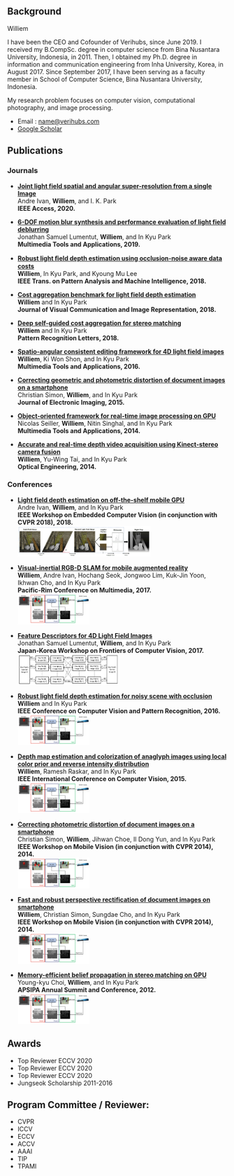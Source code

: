 ## Background

Williem

I have been the CEO and Cofounder of Verihubs, since June 2019.
I received my B.CompSc. degree in computer science from Bina Nusantara University, Indonesia, in 2011. Then, I obtained my Ph.D. degree in information and communication engineering from Inha University, Korea, in August 2017. Since September 2017, I have been serving as a faculty member in School of Computer Science, Bina Nusantara University, Indonesia.

My research problem focuses on computer vision, computational photography, and image processing.

- Email : name@verihubs.com
- [Google Scholar](https://scholar.google.com/citations?user=XS9FjigAAAAJ&hl=en)

## Publications

### Journals
- [<b>Joint light field spatial and angular super-resolution from a single Image</b>](https://ieeexplore.ieee.org/stamp/stamp.jsp?tp=&arnumber=9119124)<br/>
Andre Ivan, <b>Williem</b>, and I. K. Park<br/>
<b>IEEE Access, 2020.</b>

- [<b>6-DOF motion blur synthesis and performance evaluation of light field deblurring</b>](http://image.inha.ac.kr/paper/MTAP2019Jonathan.pdf)<br/>
 Jonathan Samuel Lumentut, <b>Williem</b>, and In Kyu Park<br/>
<b>Multimedia Tools and Applications, 2019.</b>

- [<b>Robust light ﬁeld depth estimation using occlusion-noise aware data costs</b>](http://image.inha.ac.kr/paper/TPAMI2018WIlliem.pdf)<br/>
 <b>Williem</b>, In Kyu Park, and Kyoung Mu Lee<br/>
<b>IEEE Trans. on Pattern Analysis and Machine Intelligence, 2018.</b>

- [<b>Cost aggregation benchmark for light field depth estimation</b>](http://image.inha.ac.kr/paper/JVCI2018Williem.pdf)<br/>
 <b>Williem</b> and In Kyu Park<br/>
<b>Journal of Visual Communication and Image Representation, 2018.</b>

- [<b>Deep self-guided cost aggregation for stereo matching</b>](http://image.inha.ac.kr/paper/PRL2018Williem.pdf)<br/>
 <b>Williem</b> and In Kyu Park<br/>
<b>Pattern Recognition Letters, 2018.</b>

- [<b>Spatio-angular consistent editing framework for 4D light field images</b>](http://image.inha.ac.kr/wp-content/uploads/2017/07/MTAP2016Williem.pdf)<br/>
 <b>Williem</b>, Ki Won Shon, and In Kyu Park<br/>
<b>Multimedia Tools and Applications, 2016.</b>


- [<b>Correcting geometric and photometric distortion of document images on a smartphone</b>](http://image.inha.ac.kr/paper/JEI201501_Simon.pdf)<br/>
 Christian Simon, <b>Williem</b>, and In Kyu Park<br/>
<b>Journal of Electronic Imaging, 2015.</b>

- [<b>Object-oriented framework for real-time image processing on GPU</b>](http://image.inha.ac.kr/paper/MTAP2013Nicolas.pdf)<br/>
 Nicolas Seiller, <b>Williem</b>, Nitin Singhal, and In Kyu Park<br/>
<b>Multimedia Tools and Applications, 2014.</b>

- [<b>Accurate and real-time depth video acquisition using Kinect-stereo camera fusion</b>](http://image.inha.ac.kr/paper/OE201404_Williem.pdf)<br/>
 <b>Williem</b>, Yu-Wing Tai, and In Kyu Park<br/>
<b>Optical Engineering, 2014.</b>


### Conferences
- [<b>Light field depth estimation on off-the-shelf mobile GPU</b>](http://openaccess.thecvf.com/content_cvpr_2018_workshops/papers/w12/Ivan_Light_Field_Depth_CVPR_2018_paper.pdf)<br/>
Andre Ivan, <b>Williem</b>, and In Kyu Park <br/>
<b>IEEE Workshop on Embedded Computer Vision (in conjunction with CVPR 2018), 2018. </b> <br/><img src="https://github.com/williem-ina/williem-ina.github.io/blob/master/images/ivan_cvpr2018.png?raw=true"  height="70px" width="auto" />

- [<b>Visual-inertial RGB-D SLAM for mobile augmented reality</b>](http://image.inha.ac.kr/paper/PCM2017_Williem.pdf)<br/>
<b>Williem</b>, Andre Ivan, Hochang Seok, Jongwoo Lim, Kuk-Jin Yoon, Ikhwan Cho, and In Kyu Park<br/>
<b>Pacific-Rim Conference on Multimedia, 2017.</b> <br/><img src="https://raw.githubusercontent.com/williem-ina/williem-ina.github.io/master/images/williem_pcm2017.png?raw=true"  height="70px" width=auto />

- [<b>Feature Descriptors for 4D Light Field Images</b>](http://image.inha.ac.kr/paper/FCV2017Jonathan.pdf) <br/>
Jonathan Samuel Lumentut, <b>Williem</b>, and In Kyu Park<br/>
<b>Japan-Korea Workshop on Frontiers of Computer Vision, 2017.</b> <br/><img src="https://raw.githubusercontent.com/williem-ina/williem-ina.github.io/master/images/jonathan_fcv2017.png?raw=true"  height="70px" width=auto />

- [<b>Robust light field depth estimation for noisy scene with occlusion</b>](http://image.inha.ac.kr/paper/CVPR2016_Williem.pdf) <br/>
<b>Williem</b> and In Kyu Park<br/>
<b>IEEE Conference on Computer Vision and Pattern Recognition, 2016.</b> <br/><img src="https://raw.githubusercontent.com/williem-ina/williem-ina.github.io/master/images/williem_pcm2017.png?raw=true"  height="70px" width=auto />

- [<b>Depth map estimation and colorization of anaglyph images using local color prior and reverse intensity distribution</b>](http://image.inha.ac.kr/paper/ICCV2015_Williem.pdf) <br/>
<b>Williem</b>, Ramesh Raskar, and In Kyu Park<br/>
<b>IEEE International Conference on Computer Vision, 2015.</b> <br/><img src="https://raw.githubusercontent.com/williem-ina/williem-ina.github.io/master/images/williem_pcm2017.png?raw=true"  height="70px" width=auto />


- [<b>Correcting photometric distortion of document images on a smartphone</b>](http://image.inha.ac.kr/paper/CVPRW_19_final.pdf) <br/>
Christian Simon, <b>Williem</b>, Jihwan Choe, Il Dong Yun, and In Kyu Park<br/>
<b>IEEE Workshop on Mobile Vision (in conjunction with CVPR 2014), 2014.</b> <br/><img src="https://raw.githubusercontent.com/williem-ina/williem-ina.github.io/master/images/williem_pcm2017.png?raw=true"  height="70px" width=auto />

- [<b>Fast and robust perspective rectification of document images on smartphone</b>](http://image.inha.ac.kr/paper/CVPRW_Perspective_Final.pdf) <br/>
<b>Williem</b>, Christian Simon, Sungdae Cho, and In Kyu Park<br/>
<b>IEEE Workshop on Mobile Vision (in conjunction with CVPR 2014), 2014.</b> <br/><img src="https://raw.githubusercontent.com/williem-ina/williem-ina.github.io/master/images/williem_pcm2017.png?raw=true"  height="70px" width=auto />

- [<b>Memory-efficient belief propagation in stereo matching on GPU</b>](http://image.inha.ac.kr/paper/apsipa2012choi.pdf) <br/>
Young-kyu Choi, <b>Williem</b>, and In Kyu Park<br/>
<b>APSIPA Annual Summit and Conference, 2012.</b> <br/><img src="https://raw.githubusercontent.com/williem-ina/williem-ina.github.io/master/images/williem_pcm2017.png?raw=true"  height="70px" width=auto />


## Awards
- Top Reviewer ECCV 2020
- Top Reviewer ECCV 2020
- Top Reviewer ECCV 2020
- Jungseok Scholarship 2011-2016

## Program Committee / Reviewer:
- CVPR
- ICCV
- ECCV
- ACCV
- AAAI
- TIP
- TPAMI
